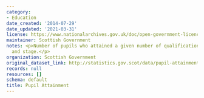 ```yaml
---
category:
- Education
date_created: '2014-07-29'
date_updated: '2021-03-31'
license: https://www.nationalarchives.gov.uk/doc/open-government-licence/version/3/
maintainer: Scottish Government
notes: <p>Number of pupils who attained a given number of qualifications by level
  and stage.</p>
organization: Scottish Government
original_dataset_link: http://statistics.gov.scot/data/pupil-attainment
records: null
resources: []
schema: default
title: Pupil Attainment
---
```

